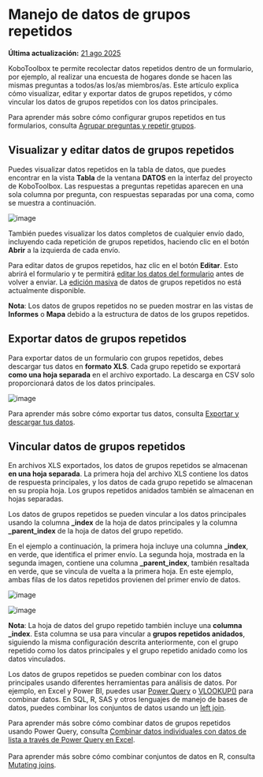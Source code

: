 # Manejo de datos de grupos repetidos
**Última actualización:** <a href="https://github.com/kobotoolbox/docs/blob/cb137e68b19147fcd0331a6f7919f5563dcebeca/source/managing_repeat_groups.md" class="reference">21 ago 2025</a>

KoboToolbox te permite recolectar datos repetidos dentro de un formulario, por ejemplo, al realizar una encuesta de hogares donde se hacen las mismas preguntas a todos/as los/as miembros/as. Este artículo explica cómo visualizar, editar y exportar datos de grupos repetidos, y cómo vincular los datos de grupos repetidos con los datos principales.

<p class="note">
  Para aprender más sobre cómo configurar grupos repetidos en tus formularios, consulta <a href="https://support.kobotoolbox.org/group_repeat.html">Agrupar preguntas y repetir grupos</a>.
</p>

## Visualizar y editar datos de grupos repetidos
Puedes visualizar datos repetidos en la tabla de datos, que puedes encontrar en la vista **Tabla** de la ventana **DATOS** en la interfaz del proyecto de KoboToolbox. Las respuestas a preguntas repetidas aparecen en una sola columna por pregunta, con respuestas separadas por una coma, como se muestra a continuación.

 ![image](/images/managing_repeat_groups/data_table.png) 

También puedes visualizar los datos completos de cualquier envío dado, incluyendo cada repetición de grupos repetidos, haciendo clic en el botón <i class="k-icon-view"></i>**Abrir** a la izquierda de cada envío.

Para editar datos de grupos repetidos, haz clic en el botón <i class="k-icon-edit"></i>**Editar**. Esto abrirá el formulario y te permitirá [editar los datos del formulario](https://support.kobotoolbox.org/howto_edit_single_submissions.html) antes de volver a enviar. La [edición masiva](https://support.kobotoolbox.org/howto_edit_multiple_submissions.html) de datos de grupos repetidos no está actualmente disponible.

<p class="note">
  <b>Nota</b>: Los datos de grupos repetidos no se pueden mostrar en las vistas de <b>Informes</b> o <b>Mapa</b> debido a la estructura de datos de los grupos repetidos.
</p>

## Exportar datos de grupos repetidos
Para exportar datos de un formulario con grupos repetidos, debes descargar tus datos en **formato XLS**. Cada grupo repetido se exportará **como una hoja separada** en el archivo exportado. La descarga en CSV solo proporcionará datos de los datos principales.

![image](/images/managing_repeat_groups/download.png)

<p class="note"> 
    Para aprender más sobre cómo exportar tus datos, consulta <a href="https://support.kobotoolbox.org/export_download.html">Exportar y descargar tus datos</a>.
</p>

## Vincular datos de grupos repetidos
En archivos XLS exportados, los datos de grupos repetidos se almacenan **en una hoja separada**. La primera hoja del archivo XLS contiene los datos de respuesta principales, y los datos de cada grupo repetido se almacenan en su propia hoja. Los grupos repetidos anidados también se almacenan en hojas separadas.

Los datos de grupos repetidos se pueden vincular a los datos principales usando la columna **_index** de la hoja de datos principales y la columna **_parent_index** de la hoja de datos del grupo repetido.

En el ejemplo a continuación, la primera hoja incluye una columna **_index**, en verde, que identifica el primer envío. La segunda hoja, mostrada en la segunda imagen, contiene una columna **_parent_index**, también resaltada en verde, que se vincula de vuelta a la primera hoja. En este ejemplo, ambas filas de los datos repetidos provienen del primer envío de datos.

![image](/images/managing_repeat_groups/main_data.png)

![image](/images/managing_repeat_groups/repeat_group_data.png)

<p class="note">
  <b>Nota</b>: La hoja de datos del grupo repetido también incluye una <b>columna _index</b>. Esta columna se usa para vincular a <b>grupos repetidos anidados</b>, siguiendo la misma configuración descrita anteriormente, con el grupo repetido como los datos principales y el grupo repetido anidado como los datos vinculados.
</p>

Los datos de grupos repetidos se pueden combinar con los datos principales usando diferentes herramientas para análisis de datos. Por ejemplo, en Excel y Power BI, puedes usar [Power Query](https://learn.microsoft.com/en-us/power-query/power-query-what-is-power-query) o [VLOOKUP()](https://support.microsoft.com/en-us/office/vlookup-function-0bbc8083-26fe-4963-8ab8-93a18ad188a1) para combinar datos. En SQL, R, SAS y otros lenguajes de manejo de bases de datos, puedes combinar los conjuntos de datos usando un [left join](https://learn.microsoft.com/en-us/sql/relational-databases/performance/joins?view=sql-server-ver17).

<p class="note">
  Para aprender más sobre cómo combinar datos de grupos repetidos usando Power Query, consulta <a href="https://support.kobotoolbox.org/merging_dataset_excel_power_query.html?highlight=power+query">Combinar datos individuales con datos de lista a través de Power Query en Excel</a>.<br><br>Para aprender más sobre cómo combinar conjuntos de datos en R, consulta <a href="https://dplyr.tidyverse.org/reference/mutate-joins.html">Mutating joins</a>.
</p>